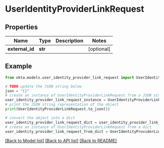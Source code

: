 # UserIdentityProviderLinkRequest


## Properties

Name | Type | Description | Notes
------------ | ------------- | ------------- | -------------
**external_id** | **str** |  | [optional] 

## Example

```python
from okta.models.user_identity_provider_link_request import UserIdentityProviderLinkRequest

# TODO update the JSON string below
json = "{}"
# create an instance of UserIdentityProviderLinkRequest from a JSON string
user_identity_provider_link_request_instance = UserIdentityProviderLinkRequest.from_json(json)
# print the JSON string representation of the object
print(UserIdentityProviderLinkRequest.to_json())

# convert the object into a dict
user_identity_provider_link_request_dict = user_identity_provider_link_request_instance.to_dict()
# create an instance of UserIdentityProviderLinkRequest from a dict
user_identity_provider_link_request_from_dict = UserIdentityProviderLinkRequest.from_dict(user_identity_provider_link_request_dict)
```
[[Back to Model list]](../README.md#documentation-for-models) [[Back to API list]](../README.md#documentation-for-api-endpoints) [[Back to README]](../README.md)


